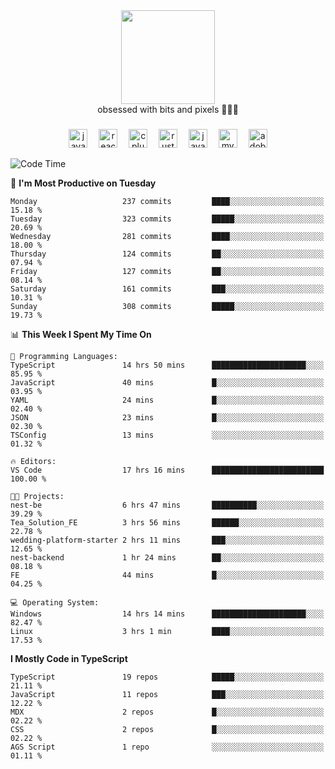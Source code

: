 


  <div align="center">
    
   <img src = "https://i.postimg.cc/W1R4TF4j/d6kpuve-c97567cf-518b-4b86-a271-5c89d88d22f7.gif"  width=150px height=150px />
 </div>

<div align="center">
  obsessed with bits and pixels 🧑‍💻🎨
</div>

  ###
<div align="center">
 <img src="https://cdn.jsdelivr.net/gh/devicons/devicon/icons/javascript/javascript-original.svg" height="30" alt="javascript logo"  />
  <img width="10" />
  <img src="https://cdn.jsdelivr.net/gh/devicons/devicon/icons/react/react-original.svg" height="30" alt="react logo"  />
  <img width="10" />
   <!--<img src="https://cdn.jsdelivr.net/gh/devicons/devicon/icons/nodejs/nodejs-original.svg" height="30" alt="nodejs logo"  />
  <img width="10" />
 <img src="https://cdn.jsdelivr.net/gh/devicons/devicon/icons/flutter/flutter-original.svg" height="30" alt="flutter logo"  />
 <img width="10" />-->
  <img src="https://cdn.jsdelivr.net/gh/devicons/devicon/icons/cplusplus/cplusplus-original.svg" height="30" alt="cpluplus logo"  />
  <img width="10" />
    <img src="https://cdn.jsdelivr.net/gh/devicons/devicon/icons/rust/rust-original.svg" height="30" alt="rust logo"  />
  <img width="10" />
  <img src="https://cdn.jsdelivr.net/gh/devicons/devicon/icons/java/java-original.svg" height="30" alt="java logo"  />
  <img width="10" />
  <img src="https://skillicons.dev/icons?i=mysql" height="30" alt="mysql logo"  />
  <img width="10" />
  <img src="https://skillicons.dev/icons?i=pr" height="30" alt="adobepremierepro logo"  />
</div>

<!--START_SECTION:waka-->
![Code Time](http://img.shields.io/badge/Code%20Time-2%2C224%20hrs%2025%20mins-blue)

📅 **I'm Most Productive on Tuesday** 

```text
Monday                   237 commits         ████░░░░░░░░░░░░░░░░░░░░░   15.18 % 
Tuesday                  323 commits         █████░░░░░░░░░░░░░░░░░░░░   20.69 % 
Wednesday                281 commits         ████░░░░░░░░░░░░░░░░░░░░░   18.00 % 
Thursday                 124 commits         ██░░░░░░░░░░░░░░░░░░░░░░░   07.94 % 
Friday                   127 commits         ██░░░░░░░░░░░░░░░░░░░░░░░   08.14 % 
Saturday                 161 commits         ███░░░░░░░░░░░░░░░░░░░░░░   10.31 % 
Sunday                   308 commits         █████░░░░░░░░░░░░░░░░░░░░   19.73 % 
```


📊 **This Week I Spent My Time On** 

```text
💬 Programming Languages: 
TypeScript               14 hrs 50 mins      █████████████████████░░░░   85.95 % 
JavaScript               40 mins             █░░░░░░░░░░░░░░░░░░░░░░░░   03.95 % 
YAML                     24 mins             █░░░░░░░░░░░░░░░░░░░░░░░░   02.40 % 
JSON                     23 mins             █░░░░░░░░░░░░░░░░░░░░░░░░   02.30 % 
TSConfig                 13 mins             ░░░░░░░░░░░░░░░░░░░░░░░░░   01.32 % 

🔥 Editors: 
VS Code                  17 hrs 16 mins      █████████████████████████   100.00 % 

🐱‍💻 Projects: 
nest-be                  6 hrs 47 mins       ██████████░░░░░░░░░░░░░░░   39.29 % 
Tea_Solution_FE          3 hrs 56 mins       ██████░░░░░░░░░░░░░░░░░░░   22.78 % 
wedding-platform-starter 2 hrs 11 mins       ███░░░░░░░░░░░░░░░░░░░░░░   12.65 % 
nest-backend             1 hr 24 mins        ██░░░░░░░░░░░░░░░░░░░░░░░   08.18 % 
FE                       44 mins             █░░░░░░░░░░░░░░░░░░░░░░░░   04.25 % 

💻 Operating System: 
Windows                  14 hrs 14 mins      █████████████████████░░░░   82.47 % 
Linux                    3 hrs 1 min         ████░░░░░░░░░░░░░░░░░░░░░   17.53 % 
```

**I Mostly Code in TypeScript** 

```text
TypeScript               19 repos            █████░░░░░░░░░░░░░░░░░░░░   21.11 % 
JavaScript               11 repos            ███░░░░░░░░░░░░░░░░░░░░░░   12.22 % 
MDX                      2 repos             █░░░░░░░░░░░░░░░░░░░░░░░░   02.22 % 
CSS                      2 repos             █░░░░░░░░░░░░░░░░░░░░░░░░   02.22 % 
AGS Script               1 repo              ░░░░░░░░░░░░░░░░░░░░░░░░░   01.11 % 
```




<!--END_SECTION:waka-->
